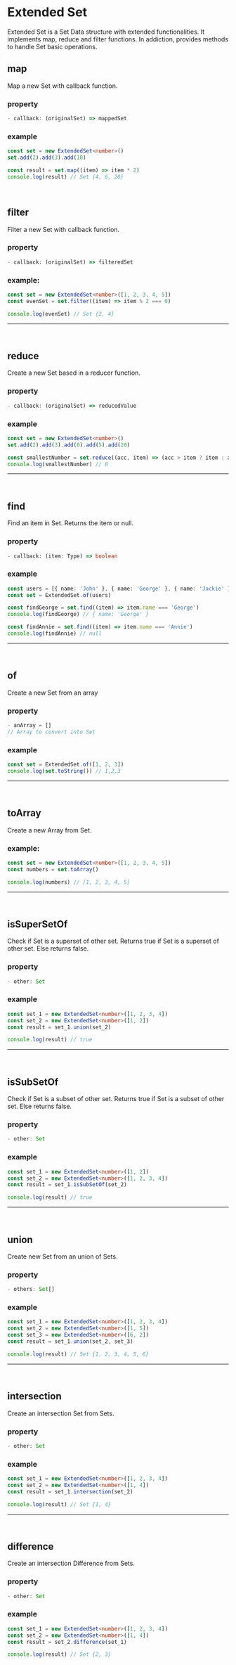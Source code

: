 # Extended Set

Extended Set is a Set Data structure with extended functionalities.
It implements map, reduce and filter functions. In addiction, provides methods to handle Set basic operations.

## map

Map a new Set with callback function.

### property

```ts
- callback: (originalSet) => mappedSet
```

### example

```ts
const set = new ExtendedSet<number>()
set.add(2).add(3).add(10)

const result = set.map((item) => item * 2)
console.log(result) // Set {4, 6, 20}
```

<br>

## filter

Filter a new Set with callback function.

### property

```ts
- callback: (originalSet) => filteredSet
```

### example:

```ts
const set = new ExtendedSet<number>([1, 2, 3, 4, 5])
const evenSet = set.filter((item) => item % 2 === 0)

console.log(evenSet) // Set {2, 4}
```

---

<br>

## reduce

Create a new Set based in a reducer function.

### property

```ts
- callback: (originalSet) => reducedValue
```

### example

```ts
const set = new ExtendedSet<number>()
set.add(2).add(3).add(0).add(5).add(20)

const smallestNumber = set.reduce((acc, item) => (acc > item ? item : acc))
console.log(smallestNumber) // 0
```

---

<br>

## find

Find an item in Set. Returns the item or null.

### property

```ts
- callback: (item: Type) => boolean
```

### example

```ts
const users = [{ name: 'John' }, { name: 'George' }, { name: 'Jackie' }]
const set = ExtendedSet.of(users)

const findGeorge = set.find((item) => item.name === 'George')
console.log(findGeorge) // { name: 'George' }

const findAnnie = set.find((item) => item.name === 'Annie')
console.log(findAnnie) // null
```

---

<br>

## of

Create a new Set from an array

### property

```ts
- anArray = []
// Array to convert into Set
```

### example

```ts
const set = ExtendedSet.of([1, 2, 3])
console.log(set.toString()) // 1,2,3
```

---

<br>

## toArray

Create a new Array from Set.

### example:

```ts
const set = new ExtendedSet<number>([1, 2, 3, 4, 5])
const numbers = set.toArray()

console.log(numbers) // [1, 2, 3, 4, 5]
```

---

<br>

## isSuperSetOf

Check if Set is a superset of other set.
Returns true if Set is a superset of other set. Else returns false.

### property

```ts
- other: Set
```

### example

```ts
const set_1 = new ExtendedSet<number>([1, 2, 3, 4])
const set_2 = new ExtendedSet<number>([1, 2])
const result = set_1.union(set_2)

console.log(result) // true
```

---

<br>

## isSubSetOf

Check if Set is a subset of other set.
Returns true if Set is a subset of other set. Else returns false.

### property

```ts
- other: Set
```

### example

```ts
const set_1 = new ExtendedSet<number>([1, 2])
const set_2 = new ExtendedSet<number>([1, 2, 3, 4])
const result = set_1.isSubSetOf(set_2)

console.log(result) // true
```

---

<br>

## union

Create new Set from an union of Sets.

### property

```ts
- others: Set[]
```

### example

```ts
const set_1 = new ExtendedSet<number>([1, 2, 3, 4])
const set_2 = new ExtendedSet<number>([1, 5])
const set_3 = new ExtendedSet<number>([6, 2])
const result = set_1.union(set_2, set_3)

console.log(result) // Set {1, 2, 3, 4, 5, 6}
```

---

<br>

## intersection

Create an intersection Set from Sets.

### property

```ts
- other: Set
```

### example

```ts
const set_1 = new ExtendedSet<number>([1, 2, 3, 4])
const set_2 = new ExtendedSet<number>([1, 4])
const result = set_1.intersection(set_2)

console.log(result) // Set {1, 4}
```

---

<br>

## difference

Create an intersection Difference from Sets.

### property

```ts
- other: Set
```

### example

```ts
const set_1 = new ExtendedSet<number>([1, 2, 3, 4])
const set_2 = new ExtendedSet<number>([1, 4])
const result = set_2.difference(set_1)

console.log(result) // Set {2, 3}
```
